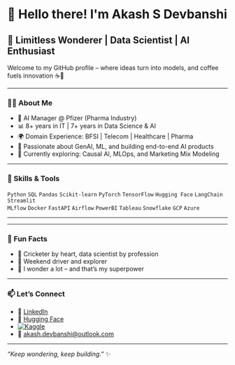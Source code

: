 # 👋 Hello there! I'm Akash S Devbanshi 

## 🧠 Limitless Wonderer | Data Scientist | AI Enthusiast  

Welcome to my GitHub profile – where ideas turn into models, and coffee fuels innovation ☕🚀

---

### 👨‍💻 About Me  
- 💼 AI Manager @ Pfizer (Pharma Industry)  
- 📊 8+ years in IT | 7+ years in Data Science & AI  
- 🌍 Domain Experience: BFSI | Telecom | Healthcare | Pharma  
- 🤖 Passionate about GenAI, ML, and building end-to-end AI products  
- 🌱 Currently exploring: Causal AI, MLOps, and Marketing Mix Modeling  

---

### 🔧 Skills & Tools  
`Python` `SQL` `Pandas` `Scikit-learn` `PyTorch` `TensorFlow` `Hugging Face` `LangChain` `Streamlit`  
`MLflow` `Docker` `FastAPI` `Airflow` `PowerBI` `Tableau` `Snowflake` `GCP` `Azure`  

---
<!--
### 📦 Projects & Contributions  
- 🧠 **[GenAI Chatbot Framework](https://github.com/yourusername/genai-chatbot-framework)** – plug-n-play LLM chatbot  
- 📊 **[Marketing ROI Analyzer](https://github.com/yourusername/marketing-roi-analyzer)** – MMM using Naïve Bayes  
- 🧾 **[Personal Finance Tracker](https://github.com/yourusername/personal-finance-tracker)** – expense reporting & accounting tool  
- 🌐 **[AI for Field Force Sizing](https://github.com/yourusername/field-force-sizing-ai)** – intelligent sizing in pharma  

> Checkout pinned repos for more!
-->

---

### 🧩 Fun Facts  
- 🏏 Cricketer by heart, data scientist by profession  
- 🌄 Weekend driver and explorer  
- 🧳 I wonder a lot – and that’s my superpower  

---

### 📫 Let’s Connect  
- 💼 [LinkedIn](https://linkedin.com/in/akash-devbanshi)
- 🧪 [Hugging Face](https://huggingface.co/adevbanshi)
- [![Kaggle](https://img.shields.io/badge/Kaggle-20BEFF?style=for-the-badge&logo=kaggle&logoColor=white)](https://www.kaggle.com/akashsdevbanshi)
- 📧 akash.devbanshi@outlook.com  
---

_“Keep wondering, keep building.”_ ✨
